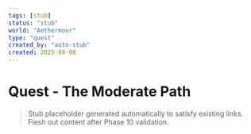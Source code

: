 ```yaml
---
tags: [stub]
status: "stub"
world: "Aethermoor"
type: "quest"
created_by: "auto-stub"
created: 2025-08-08
---
```


# Quest - The Moderate Path

> Stub placeholder generated automatically to satisfy existing links. Flesh out content after Phase 10 validation.
